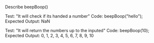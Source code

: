 Describe beepBoop()

Test: "It will check if its handed a number"
Code: beepBoop("hello");
Expected Output: NaN

Test: "It will return the numbers up to the inputed"
Code: beepBoop(10);
Expected Output: 0, 1, 2, 3, 4, 5, 6, 7, 8, 9, 10